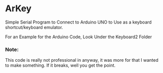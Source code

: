 # ArKey
Simple Serial Program to Connect to Arduino UNO to Use as a keyboard shortcut/keyboard emulator.

For an Example for the Arduino Code, Look Under the Keyboard2 Folder

### Note:
This code is really not professional in anyway, it was more for that I wanted to make something. If it breaks, well you get the point.
